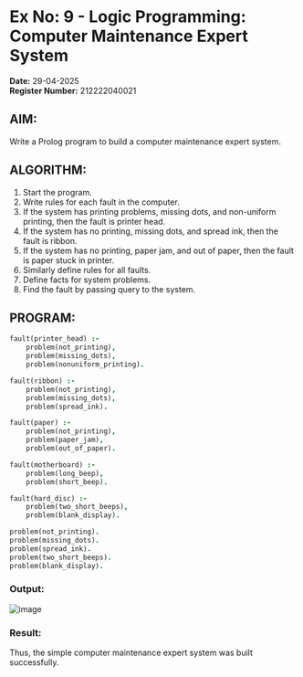 # Ex No: 9 - Logic Programming: Computer Maintenance Expert System

**Date:** 29-04-2025  
**Register Number:** 212222040021

## AIM:  
Write a Prolog program to build a computer maintenance expert system.

## ALGORITHM:  
1. Start the program.  
2. Write rules for each fault in the computer.  
3. If the system has printing problems, missing dots, and non-uniform printing, then the fault is printer head.  
4. If the system has no printing, missing dots, and spread ink, then the fault is ribbon.  
5. If the system has no printing, paper jam, and out of paper, then the fault is paper stuck in printer.  
6. Similarly define rules for all faults.  
7. Define facts for system problems.  
8. Find the fault by passing query to the system.

## PROGRAM:
```prolog
fault(printer_head) :-
    problem(not_printing),
    problem(missing_dots),
    problem(nonuniform_printing).

fault(ribbon) :-
    problem(not_printing),
    problem(missing_dots),
    problem(spread_ink).

fault(paper) :-
    problem(not_printing),
    problem(paper_jam),
    problem(out_of_paper).

fault(motherboard) :-
    problem(long_beep),
    problem(short_beep).

fault(hard_disc) :-
    problem(two_short_beeps),
    problem(blank_display).

problem(not_printing).
problem(missing_dots).
problem(spread_ink).
problem(two_short_beeps).
problem(blank_display).
```

### Output:
![image](https://github.com/user-attachments/assets/d59e225c-dd44-4f18-b3d0-d37f4e203b6a)

### Result:
Thus, the simple computer maintenance expert system was built successfully.
